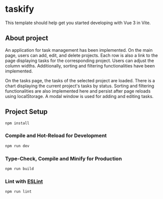 # taskify

This template should help get you started developing with Vue 3 in Vite.

## About project

An application for task management has been implemented.
On the main page, users can add, edit, and delete projects. Each row is also a link to the page displaying tasks for the corresponding project. Users can adjust the column widths. Additionally, sorting and filtering functionalities have been implemented.

On the tasks page, the tasks of the selected project are loaded. There is a chart displaying the current project's tasks by status. Sorting and filtering functionalities are also implemented here and persist after page reloads using localStorage. A modal window is used for adding and editing tasks.

## Project Setup

```sh
npm install
```

### Compile and Hot-Reload for Development

```sh
npm run dev
```

### Type-Check, Compile and Minify for Production

```sh
npm run build
```

### Lint with [ESLint](https://eslint.org/)

```sh
npm run lint
```
